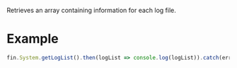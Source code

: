 Retrieves an array containing information for each log file.
# Example
```js
fin.System.getLogList().then(logList => console.log(logList)).catch(err => console.log(err));
```
